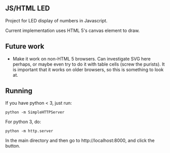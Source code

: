 JS/HTML LED
-----------

Project for LED display of numbers in Javascript.

Current implementation uses HTML 5's canvas element to draw.

Future work
----------
- Make it work on non-HTML 5 browsers. Can investigate SVG here perhaps,
  or maybe even try to do it with table cells (screw the purists). It
  is important that it works on older browsers, so this is something
  to look at.

Running
-------
If you have python < 3, just run:

    python -m SimpleHTTPServer

For python 3, do:

    python -m http.server

In the main directory and then go to http://localhost:8000, and click the button.

